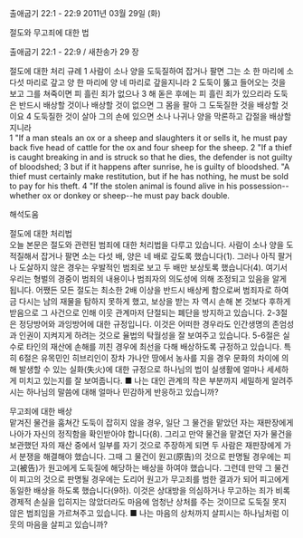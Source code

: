 출애굽기 22:1 - 22:9 
2011년 03월 29일 (화)

절도와 무고죄에 대한 법



출애굽기 22:1 - 22:9 / 새찬송가 29 장


절도에 대한 처리 규례
1 사람이 소나 양을 도둑질하여 잡거나 팔면 그는 소 한 마리에 소 다섯 마리로 갚고 양 한 마리에 양 네 마리로 갚을지니라 2 도둑이 뚫고 들어오는 것을 보고 그를 쳐죽이면 피 흘린 죄가 없으나 3 해 돋은 후에는 피 흘린 죄가 있으리라 도둑은 반드시 배상할 것이나 배상할 것이 없으면 그 몸을 팔아 그 도둑질한 것을 배상할 것이요 4 도둑질한 것이 살아 그의 손에 있으면 소나 나귀나 양을 막론하고 갑절을 배상할지니라  
1 "If a man steals an ox or a sheep and slaughters it or sells it, he must pay back five head of cattle for the ox and four sheep for the sheep. 2 "If a thief is caught breaking in and is struck so that he dies, the defender is not guilty of bloodshed; 3 but if it happens after sunrise, he is guilty of bloodshed. "A thief must certainly make restitution, but if he has nothing, he must be sold to pay for his theft. 4 "If the stolen animal is found alive in his possession--whether ox or donkey or sheep--he must pay back double.

해석도움





절도에 대한 처리법  
오늘 본문은 절도와 관련된 범죄에 대한 처리법을 다루고 있습니다. 사람이 소나 양을 도적질해서 잡거나 팔면 소는 다섯 배, 양은 네 배로 갚도록 했습니다(1). 그러나 아직 팔거나 도살하지 않은 경우는 우발적인 범죄로 보고 두 배만 보상토록 했습니다(4). 여기서 우리는 형벌의 경중이 범죄의 내용이나 범죄자의 의도성에 의해 조정되고 있음을 알게 됩니다. 어쨌든 모든 절도는 최소한 2배 이상을 반드시 배상케 함으로써 범죄자로 하여금 다시는 남의 재물을 탐하지 못하게 했고, 보상을 받는 자 역시 손해 본 것보다 후하게 받음으로 그 사건으로 인해 이웃 관계마저 단절되는 폐단을 방지하고 있습니다. 2-3절은 정당방어와 과잉방어에 대한 규정입니다. 이것은 어떠한 경우라도 인간생명의 존엄성과 인권이 지켜지게 하려는 것으로 율법의 탁월성을 잘 보여주고 있습니다. 5-6절은 실수로 타인의 재산에 손해를 끼친 경우에 최선을 다해 배상하도록 규정하고 있습니다. 특히 6절은 유목민인 히브리인이 장차 가나안 땅에서 농사를 지을 경우 문화의 차이에 의해 발생할 수 있는 실화(失火)에 대한 규정으로 하나님의 법이 실생활에 얼마나 세세하게 미치고 있는지를 잘 보여줍니다.
■ 나는 대인 관계의 작은 부분까지 세밀하게 알려주시는 하나님의 말씀에 대해 얼마나 민감하게 반응하고 있습니까?

무고죄에 대한 배상  
맡겨진 물건을 훔쳐간 도둑이 잡히지 않을 경우, 일단 그 물건을 맡았던 자는 재판장에게 나아가 자신의 정직함을 확인받아야 합니다(8). 그리고 만약 물건을 맡겼던 자가 물건을 보관했던 자의 재산 중에서 일부를 자기 것으로 주장하게 되면 두 사람은 재판장에게 가서 분쟁을 해결해야 했습니다. 그때 그 물건이 원고(原告)의 것으로 판명될 경우에는 피고(被告)가 원고에게 도둑질에 해당하는 배상을 하여야 했습니다. 그런데 만약 그 물건이 피고의 것으로 판명될 경우에는 도리어 원고가 무고죄를 범한 결과가 되어 피고에게 동일한 배상을 하도록 했습니다(9하). 이것은 상대방을 의심하거나 무고하는 죄가 비록 경제적 손실을 입히지는 않았더라도 마음에 엄청난 상처를 주는 것이므로 도둑질 못지 않은 범죄임을 가르쳐주고 있습니다.
■ 나는 마음의 상처까지 살피시는 하나님처럼 이웃의 마음을 살피고 있습니까?